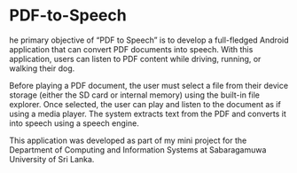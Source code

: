 # PDF-to-Speech

he primary objective of “PDF to Speech” is to develop a full-fledged Android application that can convert PDF documents into speech. With this application, users can listen to PDF content while driving, running, or walking their dog.

Before playing a PDF document, the user must select a file from their device storage (either the SD card or internal memory) using the built-in file explorer. Once selected, the user can play and listen to the document as if using a media player. The system extracts text from the PDF and converts it into speech using a speech engine.

This application was developed as part of my mini project for the Department of Computing and Information Systems at Sabaragamuwa University of Sri Lanka.
